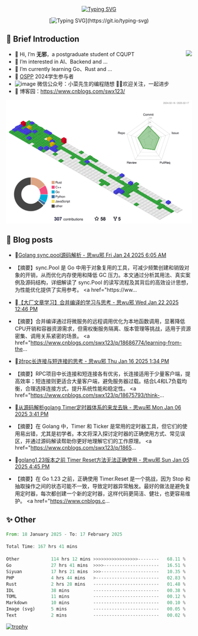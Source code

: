 <div align="center">
    
[![Typing SVG](https://readme-typing-svg.herokuapp.com?font=Fira+Code&pause=10000&color=2977F7&center=true&vCenter=true&random=false&width=435&height=80&lines=%E6%80%9D+%E6%97%A0+%E9%82%AA)](https://git.io/typing-svg)

</div>

<div align="center">
    
[![Typing SVG](https://readme-typing-svg.herokuapp.com?font=Fira+Code&pause=1000&color=2977F7&center=true&vCenter=true&random=false&width=600&height=40&lines=keep+learing+%2C+keep+trying+%2C+keep+doing.)](https://git.io/typing-svg)

</div>


## 🤡 Brief Introduction

<p><img src="https://count.getloli.com/get/@:578223592" align="right" /></p>



- 👋 Hi, I’m **无邪**，a postgraduate student of CQUPT
- 👀 I’m interested in AI、Backend and ...
- 🌱 I’m currently learning Go、Rust and ...
- 💞️ [OSPP](https://summer-ospp.ac.cn/) 2024学生参与者
- ![image](https://github.com/user-attachments/assets/ddc32216-0659-469e-b6aa-89eafc948bf2) 微信公众号：小菜先生的编程随想 👏🏻欢迎关注，一起进步
- 🎈 博客园：https://www.cnblogs.com/swx123/

![](profile-3d-contrib/profile-gitblock.svg)

## 🎈 Blog posts
<!-- BLOG-POST-LIST:START -->
 - 💫[Golang sync.pool源码解析 - 思wu邪 Fri Jan 24 2025 6:05 AM](https://www.cnblogs.com/swx123/p/18689447/golang-syncpool-source-code-analysis-1xpgw6) 
 - 【摘要】sync.Pool 是 Go 中用于对象复用的工具，可减少频繁创建和销毁对象的开销，从而优化内存使用和降低 GC 压力。本文通过分析其用法、真实案例及源码结构，详细解读了 sync.Pool 的读写流程及其背后的高效设计思想，为性能优化提供了实用参考。 &lt;a href=&quot;https://ww... 

 - 🦧[【大厂文章学习】合并编译的学习与思考 - 思wu邪 Wed Jan 22 2025 12:46 PM](https://www.cnblogs.com/swx123/p/18686774/learning-from-the-large-factory-article-the-study-and-thinking-of-combined-compilation-jva2s) 
 - 【摘要】合并编译通过将微服务的远程调用优化为本地函数调用，显著降低CPU开销和容器资源需求，但需权衡服务隔离、版本管理等挑战，适用于资源密集、调用关系紧密的场景。 &lt;a href=&quot;https://www.cnblogs.com/swx123/p/18686774/learning-from-the... 

 - 💫[对rpc长连接与短连接的思考 - 思wu邪 Thu Jan 16 2025 1:34 PM](https://www.cnblogs.com/swx123/p/18675793/think-about-the-rpc-long-connection-and-short-connection-zufhzj) 
 - 【摘要】RPC项目中长连接和短连接各有优劣，长连接适用于少量客户端，提高效率；短连接则更适合大量客户端，避免服务器过载。结合L4和L7负载均衡，合理选择连接方式，提升系统性能和稳定性。 &lt;a href=&quot;https://www.cnblogs.com/swx123/p/18675793/think-... 

 - 💫[从源码解析golang Timer定时器体系的来龙去脉 - 思wu邪 Mon Jan 06 2025 3:41 PM](https://www.cnblogs.com/swx123/p/18656562/timer-ticker-use-and-its-precautions-4mx1q) 
 - 【摘要】在 Golang 中，Timer 和 Ticker 是常用的定时器工具，但它们的使用易出错，尤其是初学者。本文将深入探讨定时器的正确使用方式、常见误区，并通过源码解读帮助你更好地理解它们的工作原理。 &lt;a href=&quot;https://www.cnblogs.com/swx123/p/1865... 

 - 💯[golang1.23版本之前 Timer Reset方法无法正确使用 - 思wu邪 Sun Jan 05 2025 4:45 PM](https://www.cnblogs.com/swx123/p/18654198/golang123-before-the-timer-reset-method-cannot-be-used-correctly-z1irvwa) 
 - 【摘要】在 Go 1.23 之前，正确使用 Timer.Reset 是一个挑战，因为 Stop 和抽取操作之间的状态可能不一致，导致定时器异常触发。最好的做法是避免复用定时器，每次都创建一个新的定时器，这样代码更简洁、健壮，也更容易维护。 &lt;a href=&quot;https://www.cnblogs.c... 
<!-- BLOG-POST-LIST:END -->


## ✨ Other
<!--START_SECTION:waka-->

```rust
From: 18 January 2025 - To: 17 February 2025

Total Time: 167 hrs 41 mins

Other            114 hrs 12 mins >>>>>>>>>>>>>>>>>--------   68.11 %
Go               27 hrs 41 mins  >>>>---------------------   16.51 %
Siyuan           17 hrs 21 mins  >>>----------------------   10.35 %
PHP              4 hrs 44 mins   >------------------------   02.83 %
Rust             2 hrs 28 mins   -------------------------   01.48 %
IDL              38 mins         -------------------------   00.38 %
TOML             11 mins         -------------------------   00.12 %
Markdown         10 mins         -------------------------   00.10 %
Image (svg)      5 mins          -------------------------   00.05 %
Text             2 mins          -------------------------   00.02 %
```

<!--END_SECTION:waka-->


[![trophy](https://github-profile-trophy.vercel.app/?username=578223592)](https://github.com/ryo-ma/github-profile-trophy)

[^_^]:
    commentted-out contents
    should be shift to right by four spaces (`>>`).


    ![:name](https://count.getloli.com/get/@:578223592#pic_right)

    <img align="right" alt="GIF" src="src/code.gif" width="343" height="220" title="Do what you like, and do it best!"> &nbsp;&nbsp;&nbsp;&nbsp;

    <!---
    [https://github.com/anuraghazra/github-readme-stats/blob/master/docs/readme_cn.md](https://www.yuque.com/achuan-2/blog/dq718n)
    --->
    <div align="center">
    <span>  </span>
    <img height="170px" src="https://github-readme-stats.vercel.app/api?username=578223592&theme=solarized-light" /><span>  </span><img height="170px" src="https://github-readme-stats.vercel.app/api/top-langs/?username=578223592&layout=compact&langs_count=8&theme=solarized-light" />
    <span>  </span>
    </div>
    
    <div align="center">
    <!--     [![Ashutosh's github activity graph](https://github-readme-activity-graph.vercel.app/graph?username=Ashutosh00710)](https://github.com/ashutosh00710/github-readme-activity-graph) -->
        <img src="https://github-readme-activity-graph.vercel.app/graph?username=578223592&theme=lucent" />
    <!--     <img src="https://activity-graph.herokuapp.com/graph?username=578223592&theme=minimal" /> -->
    </div>
    
    
    <picture>
      <source media="(prefers-color-scheme: dark)" srcset="https://raw.githubusercontent.com/578223592/578223592/output/github-contribution-grid-snake-dark.svg">
      <source media="(prefers-color-scheme: light)" srcset="https://raw.githubusercontent.com/578223592/578223592/output/github-contribution-grid-snake.svg">
      <img alt="github contribution grid snake animation" src="https://raw.githubusercontent.com/578223592/578223592/output/github-contribution-grid-snake.svg">
    </picture>
